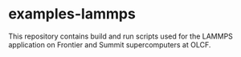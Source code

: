 # examples-lammps
This repository contains build and run scripts used for the LAMMPS application on Frontier and Summit supercomputers at OLCF.
